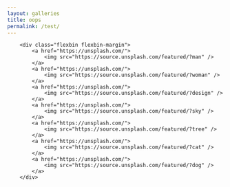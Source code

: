 ```yaml
---
layout: galleries
title: oops
permalink: /test/
---
```

        <div class="flexbin flexbin-margin">
            <a href="https://unsplash.com/">
                <img src="https://source.unsplash.com/featured/?man" />
            </a>
            <a href="https://unsplash.com/">
                <img src="https://source.unsplash.com/featured/?woman" />
            </a>
            <a href="https://unsplash.com/">
                <img src="https://source.unsplash.com/featured/?design" />
            </a>
            <a href="https://unsplash.com/">
                <img src="https://source.unsplash.com/featured/?sky" />
            </a>
            <a href="https://unsplash.com/">
                <img src="https://source.unsplash.com/featured/?tree" />
            </a>
            <a href="https://unsplash.com/">
                <img src="https://source.unsplash.com/featured/?cat" />
            </a>
            <a href="https://unsplash.com/">
                <img src="https://source.unsplash.com/featured/?dog" />
            </a>
        </div>

